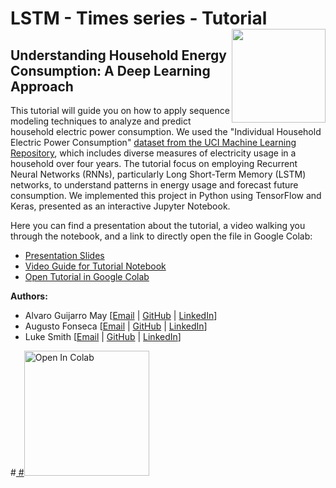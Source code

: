 # LSTM - Times series - Tutorial <img src="https://upload.wikimedia.org/wikipedia/commons/thumb/2/23/Hertie_School_of_Governance_logo.svg/1200px-Hertie_School_of_Governance_logo.svg.png" width="150px" align="right" />
## Understanding Household Energy Consumption: A Deep Learning Approach 



This tutorial will guide you on how to apply sequence modeling techniques to analyze and predict household electric power consumption. We used the "Individual Household Electric Power Consumption" [dataset from the UCI Machine Learning Repository](https://archive.ics.uci.edu/dataset/235/individual+household+electric+power+consumption), which includes diverse measures of electricity usage in a household over four years. The tutorial focus on employing Recurrent Neural Networks
(RNNs), particularly Long Short-Term Memory (LSTM) networks, to understand patterns in energy usage and forecast future consumption. We implemented this project in Python using TensorFlow and Keras, presented as an interactive Jupyter Notebook.

Here you can find a presentation about the tutorial, a video walking you through the notebook, and a link to directly open the file in Google Colab:

* [Presentation Slides]()
* [Video Guide for Tutorial Notebook]()
* [Open Tutorial in Google Colab](xxxxxxxxxxxxxxx)

**Authors:**

*   Alvaro Guijarro May [[Email](mailto:a.guijarro@students.hertie-school.org) | [GitHub](https://github.com/Alvaroguijarro97) | [LinkedIn](https://www.linkedin.com/in/alvarojoseguijarromay/)]
*   Augusto Fonseca [[Email](mailto:a.fonseca@students.hertie-school.org) | [GitHub](https://github.com/augustofonseca25) | [LinkedIn](https://www.linkedin.com/in/augustofonseca-brazil)]
*   Luke Smith [[Email](mailto:j.halkenhaeusser@students.hertie-school.org) | [GitHub](https://github.com/lasmit17) | [LinkedIn](https://www.linkedin.com/in/luke-a-smith/)]

#<a href="XXXXXXXXXXXXXX" target="_parent">
#<img src="https://colab.research.google.com/assets/colab-badge.svg" alt="Open In Colab" width="200px"/></a>

